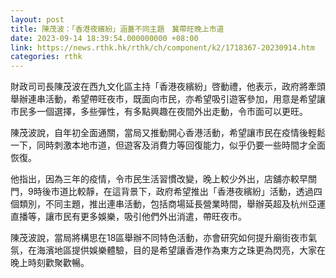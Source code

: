 ```yaml
---
layout: post
title: 陳茂波：「香港夜繽紛」涵蓋不同主題　冀帶旺晚上市道
date: 2023-09-14 18:39:54.000000000 +08:00
link: https://news.rthk.hk/rthk/ch/component/k2/1718367-20230914.htm
categories: rthk
---
```


財政司司長陳茂波在西九文化區主持「香港夜繽紛」啓動禮，他表示，政府將牽頭舉辦連串活動，希望帶旺夜市，既面向市民，亦希望吸引遊客參加，用意是希望讓市民多一個選擇，多些彈性，有多點興趣在夜間外出走動，令市面可以更旺。

陳茂波說，自年初全面通關，當局又推動開心香港活動，希望讓市民在疫情後輕鬆一下，同時刺激本地市道，但遊客及消費力等回復能力，似乎仍要一些時間才全面恢復。

他指出，因為三年的疫情，令市民生活習慣改變，晚上較少外出，店舖亦較早關門，9時後市道比較靜，在這背景下，政府希望推出「香港夜繽紛」活動，透過四個類別，不同主題，推出連串活動，包括商場延長營業時間，舉辦英超及杭州亞運直播等，讓市民有更多娛樂，吸引他們外出消遣，帶旺夜市。

陳茂波說，當局將構思在18區舉辦不同特色活動，亦會研究如何提升廟街夜市氣氛，在海濱地區提供娛樂體驗，目的是希望讓香港作為東方之珠更為閃亮，大家在晚上時刻歡聚歡暢。
